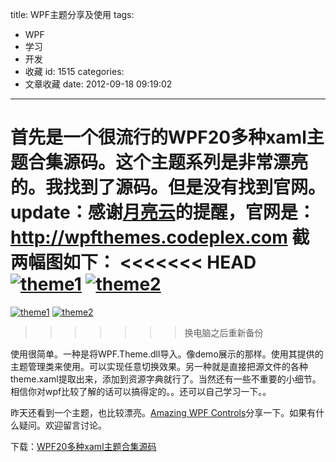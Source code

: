 title: WPF主题分享及使用
tags:
  - WPF
  - 学习
  - 开发
  - 收藏
id: 1515
categories:
  - 文章收藏
date: 2012-09-18 09:19:02
---

首先是一个很流行的WPF20多种xaml主题合集源码。这个主题系列是非常漂亮的。我找到了源码。但是没有找到官网。
update：感谢[月亮云](http://luacloud.com/)的提醒，官网是：http://wpfthemes.codeplex.com
截两幅图如下：
<<<<<<< HEAD
[![]({{BASE_PATH}}/images/58b8894bc549351c298072c998486b597d88cf6c.png "theme1")](http://leaverimage.b0.upaiyun.com/27351_o.png)
[![]({{BASE_PATH}}/images/b0597e4db9818945c1cf69a8be46725f1c45213f.jpg "theme2")](http://leaverimage.b0.upaiyun.com/27352_o.jpg)
=======
[![](/images/58b8894bc549351c298072c998486b597d88cf6c.png "theme1")](http://leaverimage.b0.upaiyun.com/27351_o.png)
[![](/images/b0597e4db9818945c1cf69a8be46725f1c45213f.jpg "theme2")](http://leaverimage.b0.upaiyun.com/27352_o.jpg)
>>>>>>> 换电脑之后重新备份

使用很简单。一种是将WPF.Theme.dll导入。像demo展示的那样。使用其提供的主题管理类来使用。可以实现任意切换效果。另一种就是直接把源文件的各种theme.xaml提取出来，添加到资源字典就行了。当然还有一些不重要的小细节。相信你对wpf比较了解的话可以搞得定的。。还可以自己学习一下。。

昨天还看到一个主题，也比较漂亮。[Amazing WPF Controls](http://amazingwpfcontrols.codeplex.com/)分享一下。如果有什么疑问。欢迎留言讨论。

下载：[WPF20多种xaml主题合集源码](http://pan.baidu.com/share/link?shareid=55959&uk=1493685990)
